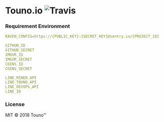 # Touno.io ![Travis](https://img.shields.io/travis/dvgamer/module-touno.io.svg?style=flat-square)

### Requirement Environment
```yml
RAVEN_CONFIG=https://{PUBLIC_KEY}:{SECRET_KEY}@sentry.io/{PROJECT_ID}

GITHUB_ID
GITHUB_SECRET
IMGUR_ID
IMGUR_SECRET
COINS_ID
COINS_SECRET

LINE_MINER_API
LINE_TOUNO_API
LINE_DEVOPS_API
LINE_ID

```

### License
MIT © 2018 Touno™

